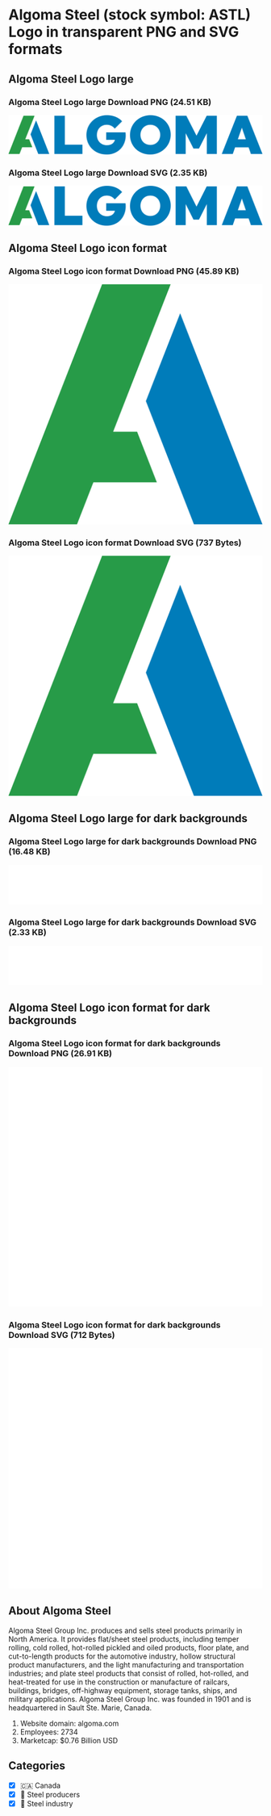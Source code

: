 # Algoma Steel (stock symbol: ASTL) Logo in transparent PNG and SVG formats

## Algoma Steel Logo large

### Algoma Steel Logo large Download PNG (24.51 KB)

![Algoma Steel Logo large Download PNG (24.51 KB)](/img/orig/ASTL_BIG-6b36ff07.png)

### Algoma Steel Logo large Download SVG (2.35 KB)

![Algoma Steel Logo large Download SVG (2.35 KB)](/img/orig/ASTL_BIG-e3007ea0.svg)

## Algoma Steel Logo icon format

### Algoma Steel Logo icon format Download PNG (45.89 KB)

![Algoma Steel Logo icon format Download PNG (45.89 KB)](/img/orig/ASTL-ee049b50.png)

### Algoma Steel Logo icon format Download SVG (737 Bytes)

![Algoma Steel Logo icon format Download SVG (737 Bytes)](/img/orig/ASTL-eaf721a4.svg)

## Algoma Steel Logo large for dark backgrounds

### Algoma Steel Logo large for dark backgrounds Download PNG (16.48 KB)

![Algoma Steel Logo large for dark backgrounds Download PNG (16.48 KB)](/img/orig/ASTL_BIG.D-83c2389f.png)

### Algoma Steel Logo large for dark backgrounds Download SVG (2.33 KB)

![Algoma Steel Logo large for dark backgrounds Download SVG (2.33 KB)](/img/orig/ASTL_BIG.D-9cdc0afd.svg)

## Algoma Steel Logo icon format for dark backgrounds

### Algoma Steel Logo icon format for dark backgrounds Download PNG (26.91 KB)

![Algoma Steel Logo icon format for dark backgrounds Download PNG (26.91 KB)](/img/orig/ASTL.D-2252e75b.png)

### Algoma Steel Logo icon format for dark backgrounds Download SVG (712 Bytes)

![Algoma Steel Logo icon format for dark backgrounds Download SVG (712 Bytes)](/img/orig/ASTL.D-b42d2a5a.svg)

## About Algoma Steel

Algoma Steel Group Inc. produces and sells steel products primarily in North America. It provides flat/sheet steel products, including temper rolling, cold rolled, hot-rolled pickled and oiled products, floor plate, and cut-to-length products for the automotive industry, hollow structural product manufacturers, and the light manufacturing and transportation industries; and plate steel products that consist of rolled, hot-rolled, and heat-treated for use in the construction or manufacture of railcars, buildings, bridges, off-highway equipment, storage tanks, ships, and military applications. Algoma Steel Group Inc. was founded in 1901 and is headquartered in Sault Ste. Marie, Canada.

1. Website domain: algoma.com
2. Employees: 2734
3. Marketcap: $0.76 Billion USD


## Categories
- [x] 🇨🇦 Canada
- [x] 🔩 Steel producers
- [x] 🔩 Steel industry
